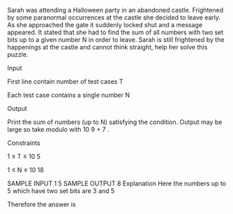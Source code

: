 Sarah was attending a Halloween party in an abandoned castle. Frightened by some paranormal occurrences at the castle she decided to leave early. As she approached the gate it suddenly locked shut and a message appeared. It stated that she had to find the sum of all numbers with two set bits up to a given number N in order to leave. Sarah is still frightened by the happenings at the castle and cannot think straight, help her solve this puzzle.

Input

First line contain number of test cases T

Each test case contains a single number N

Output

Print the sum of numbers (up to N) satisfying the condition. Output may be large so take modulo with 
10
9
+
7
.

Constraints


1
≤
T
≤
10
5


1
≤
N
≤
10
18

SAMPLE INPUT 
1
5
SAMPLE OUTPUT 
8
Explanation
Here the numbers up to 5 which have two set bits are 3 and 5

Therefore the answer is 